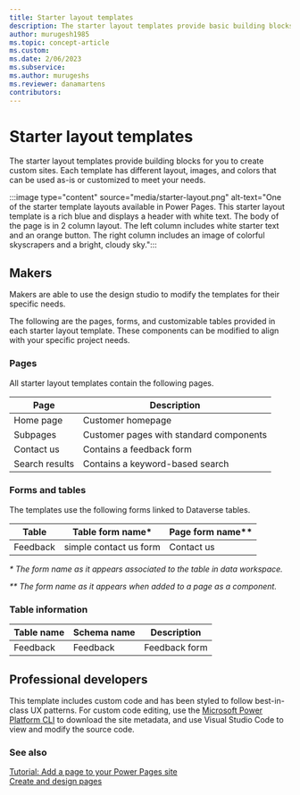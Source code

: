 ```yaml
---
title: Starter layout templates
description: The starter layout templates provide basic building blocks for you to create custom sites.
author: murugesh1985 
ms.topic: concept-article
ms.custom: 
ms.date: 2/06/2023
ms.subservice:
ms.author: murugeshs 
ms.reviewer: danamartens
contributors:
---
```


# Starter layout templates

The starter layout templates provide building blocks for you to create custom sites. Each template has different layout, images, and colors that can be used as-is or customized to meet your needs.

:::image type="content" source="media/starter-layout.png" alt-text="One of the starter template layouts available in Power Pages.  This starter layout template is a rich blue and displays a header with white text. The body of the page is in 2 column layout.  The left column includes white starter text and an orange button.  The right column includes an image of colorful skyscrapers and a bright, cloudy sky.":::

## Makers

Makers are able to use the design studio to modify the templates for their specific needs.

The following are the pages, forms, and customizable tables provided in each starter layout template. These components can be modified to align with your specific project needs.

### Pages

All starter layout templates contain the following pages.

| **Page**       | **Description**                         |
|----------------|-----------------------------------------|
| Home page      | Customer homepage                       |
| Subpages       | Customer pages with standard components |
| Contact us     | Contains a feedback form                |
| Search results | Contains a keyword-based search         |

### Forms and tables

The templates use the following forms linked to Dataverse tables.

| Table    | Table form name\*      | Page form name\*\* |
|----------|------------------------|--------------------|
| Feedback | simple contact us form | Contact us         |

*\* The form name as it appears associated to the table in data workspace.*

*\*\* The form name as it appears when added to a page as a component.*

### Table information

| Table name | Schema name | Description   |
|------------|-------------|---------------|
| Feedback   | Feedback    | Feedback form |

## Professional developers

This template includes custom code and has been styled to follow best-in-class UX patterns. For custom code editing, use the [Microsoft Power Platform CLI](../configure/power-platform-cli-tutorial.md) to download the site metadata, and use Visual Studio Code to view and modify the source code.

### See also

[Tutorial: Add a page to your Power Pages site](../getting-started/tutorial-add-webpage.md)  
[Create and design pages](../getting-started/first-page.md)
